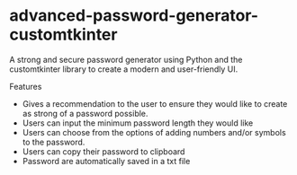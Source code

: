 # advanced-password-generator-customtkinter
A strong and secure password generator using Python and the customtkinter library to create a modern and user-friendly UI.

Features
- Gives a recommendation to the user to ensure they would like to create as strong of a password possible.
- Users can input the minimum password length they would like
- Users can choose from the options of adding numbers and/or symbols to the password.
- Users can copy their password to clipboard
- Password are automatically saved in a txt file
